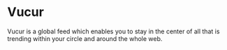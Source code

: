 # Vucur
Vucur is a global feed which enables you to stay in the center of all that is trending within your circle and around the whole web.
